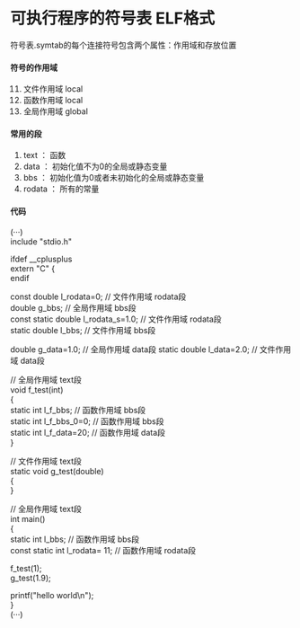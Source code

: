 # 可执行程序的符号表 ELF格式

符号表.symtab的每个连接符号包含两个属性：作用域和存放位置

#### 符号的作用域
11. 文件作用域 local
12. 函数作用域 local
13. 全局作用域 global

#### 常用的段
1. text ： 函数
2. data ： 初始化值不为0的全局或静态变量
3. bbs  ： 初始化值为0或者未初始化的全局或静态变量
4. rodata ： 所有的常量


#### 代码
(···)  
include "stdio.h"  

ifdef __cplusplus  
extern "C" {  
endif  

const double l_rodata=0; // 文件作用域 rodata段  
double g_bbs; // 全局作用域 bbs段  
const static double l_rodata_s=1.0; // 文件作用域 rodata段  
static double l_bbs; // 文件作用域 bbs段  

double g_data=1.0; // 全局作用域 data段
static double l_data=2.0; // 文件作用域 data段

// 全局作用域 text段  
void f_test(int)  
{  
  static int l_f_bbs; // 函数作用域 bbs段  
  static int l_f_bbs_0=0; // 函数作用域 bbs段  
  static int l_f_data=20; // 函数作用域 data段  
}  

// 文件作用域 text段  
static void g_test(double)  
{  
}  

// 全局作用域 text段  
int main()  
{  
  static int l_bbs; // 函数作用域 bbs段  
  const static int l_rodata= 11; // 函数作用域 rodata段  

  f_test(1);  
  g_test(1.9);  

  printf("hello world\n");  
}  
(···)


